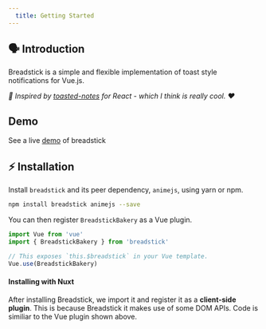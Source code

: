 ```yaml
---
  title: Getting Started
---
```


## :speaking_head: Introduction
Breadstick is a simple and flexible implementation of toast style notifications for Vue.js. 

_🌟 Inspired by [toasted-notes](https://github.com/bmcmahen/toasted-notes) for React - which I think is really cool. ❤️_

## Demo
See a live [demo](https://breadstick.now.sh/) of breadstick

## ⚡️ Installation
Install `breadstick` and its peer dependency, `animejs`, using yarn or npm.

```bash
npm install breadstick animejs --save
```

You can then register `BreadstickBakery` as a Vue plugin.
```js
import Vue from 'vue'
import { BreadstickBakery } from 'breadstick'

// This exposes `this.$breadstick` in your Vue template.
Vue.use(BreadstickBakery)
```

#### Installing with Nuxt
After installing Breadstick, we import it and register it as a **client-side plugin**. This is because Breadstick it makes use of some DOM APIs. Code is similiar to the Vue plugin shown above.
